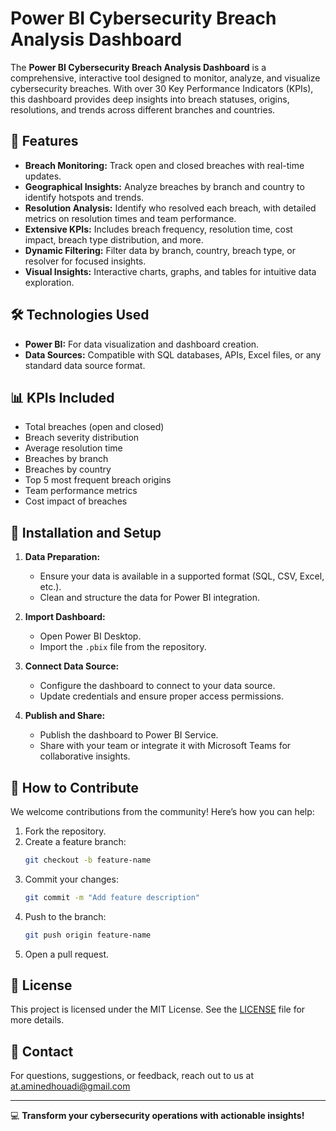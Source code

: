 # Power BI Cybersecurity Breach Analysis Dashboard

The **Power BI Cybersecurity Breach Analysis Dashboard** is a comprehensive, interactive tool designed to monitor, analyze, and visualize cybersecurity breaches. With over 30 Key Performance Indicators (KPIs), this dashboard provides deep insights into breach statuses, origins, resolutions, and trends across different branches and countries.

## 🚀 Features

- **Breach Monitoring:** Track open and closed breaches with real-time updates.
- **Geographical Insights:** Analyze breaches by branch and country to identify hotspots and trends.
- **Resolution Analysis:** Identify who resolved each breach, with detailed metrics on resolution times and team performance.
- **Extensive KPIs:** Includes breach frequency, resolution time, cost impact, breach type distribution, and more.
- **Dynamic Filtering:** Filter data by branch, country, breach type, or resolver for focused insights.
- **Visual Insights:** Interactive charts, graphs, and tables for intuitive data exploration.

## 🛠️ Technologies Used

- **Power BI:** For data visualization and dashboard creation.
- **Data Sources:** Compatible with SQL databases, APIs, Excel files, or any standard data source format.

## 📊 KPIs Included

- Total breaches (open and closed)
- Breach severity distribution
- Average resolution time
- Breaches by branch
- Breaches by country
- Top 5 most frequent breach origins
- Team performance metrics
- Cost impact of breaches

## 📂 Installation and Setup

1. **Data Preparation:**
   - Ensure your data is available in a supported format (SQL, CSV, Excel, etc.).
   - Clean and structure the data for Power BI integration.

2. **Import Dashboard:**
   - Open Power BI Desktop.
   - Import the `.pbix` file from the repository.

3. **Connect Data Source:**
   - Configure the dashboard to connect to your data source.
   - Update credentials and ensure proper access permissions.

4. **Publish and Share:**
   - Publish the dashboard to Power BI Service.
   - Share with your team or integrate it with Microsoft Teams for collaborative insights.

## 🤝 How to Contribute

We welcome contributions from the community! Here’s how you can help:

1. Fork the repository.
2. Create a feature branch:
   ```bash
   git checkout -b feature-name
   ```
3. Commit your changes:
   ```bash
   git commit -m "Add feature description"
   ```
4. Push to the branch:
   ```bash
   git push origin feature-name
   ```
5. Open a pull request.

## 📄 License

This project is licensed under the MIT License. See the [LICENSE](LICENSE) file for more details.

## 📩 Contact

For questions, suggestions, or feedback, reach out to us at at.aminedhouadi@gmail.com

---

💻 **Transform your cybersecurity operations with actionable insights!**
